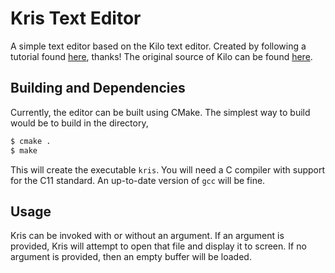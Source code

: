 # Kris Text Editor

A simple text editor based on the Kilo text editor. Created by following a 
tutorial found [here](https://viewsourcecode.org/snaptoken/kilo/index.html),
thanks! The original source of Kilo can be found 
[here](https://github.com/antirez/kilo).

## Building and Dependencies

Currently, the editor can be built using CMake. The simplest way to build would
be to build in the directory,

```bash
$ cmake .
$ make
```

This will create the executable `kris`. You will need a C compiler with support
for the C11 standard. An up-to-date version of `gcc` will be fine.

## Usage

Kris can be invoked with or without an argument. If an argument is provided,
Kris will attempt to open that file and display it to screen. If no argument is
provided, then an empty buffer will be loaded.
